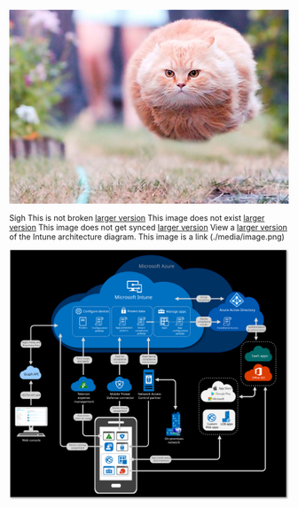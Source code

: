![example image](funny-perfectly-timed-cat-photo-50__605.jpg "An exemplary image")

Sigh
This is not broken [larger version](funny-perfectly-timed-cat-photo-50__605.jpg)
This image does not exist [larger version](intunearchitecture.png)
This image does not get synced [larger version](intunearchitecture.svg)
View a [larger version](./media/intunearchitecture.svg) of the Intune architecture diagram.
This image is a link (./media/image.png)

![example image](./media/intunearchitecture.svg "An exemplary image")